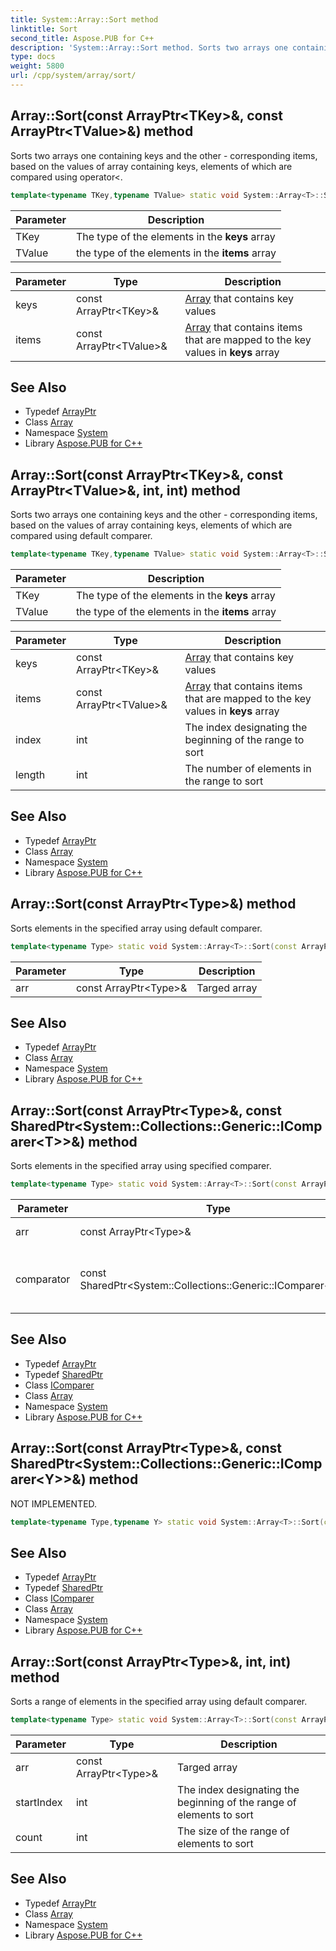 ```yaml
---
title: System::Array::Sort method
linktitle: Sort
second_title: Aspose.PUB for C++
description: 'System::Array::Sort method. Sorts two arrays one containing keys and the other - corresponding items, based on the values of array containing keys, elements of which are compared using operator< in C++.'
type: docs
weight: 5800
url: /cpp/system/array/sort/
---
```

## Array::Sort(const ArrayPtr\<TKey\>\&, const ArrayPtr\<TValue\>\&) method


Sorts two arrays one containing keys and the other - corresponding items, based on the values of array containing keys, elements of which are compared using operator<.

```cpp
template<typename TKey,typename TValue> static void System::Array<T>::Sort(const ArrayPtr<TKey> &keys, const ArrayPtr<TValue> &items)
```


| Parameter | Description |
| --- | --- |
| TKey | The type of the elements in the **keys** array |
| TValue | the type of the elements in the **items** array |

| Parameter | Type | Description |
| --- | --- | --- |
| keys | const ArrayPtr\<TKey\>\& | [Array](../) that contains key values |
| items | const ArrayPtr\<TValue\>\& | [Array](../) that contains items that are mapped to the key values in **keys** array |

## See Also

* Typedef [ArrayPtr](../../arrayptr/)
* Class [Array](../)
* Namespace [System](../../)
* Library [Aspose.PUB for C++](../../../)
## Array::Sort(const ArrayPtr\<TKey\>\&, const ArrayPtr\<TValue\>\&, int, int) method


Sorts two arrays one containing keys and the other - corresponding items, based on the values of array containing keys, elements of which are compared using default comparer.

```cpp
template<typename TKey,typename TValue> static void System::Array<T>::Sort(const ArrayPtr<TKey> &keys, const ArrayPtr<TValue> &items, int index, int length)
```


| Parameter | Description |
| --- | --- |
| TKey | The type of the elements in the **keys** array |
| TValue | the type of the elements in the **items** array |

| Parameter | Type | Description |
| --- | --- | --- |
| keys | const ArrayPtr\<TKey\>\& | [Array](../) that contains key values |
| items | const ArrayPtr\<TValue\>\& | [Array](../) that contains items that are mapped to the key values in **keys** array |
| index | int | The index designating the beginning of the range to sort |
| length | int | The number of elements in the range to sort |

## See Also

* Typedef [ArrayPtr](../../arrayptr/)
* Class [Array](../)
* Namespace [System](../../)
* Library [Aspose.PUB for C++](../../../)
## Array::Sort(const ArrayPtr\<Type\>\&) method


Sorts elements in the specified array using default comparer.

```cpp
template<typename Type> static void System::Array<T>::Sort(const ArrayPtr<Type> &arr)
```


| Parameter | Type | Description |
| --- | --- | --- |
| arr | const ArrayPtr\<Type\>\& | Targed array |

## See Also

* Typedef [ArrayPtr](../../arrayptr/)
* Class [Array](../)
* Namespace [System](../../)
* Library [Aspose.PUB for C++](../../../)
## Array::Sort(const ArrayPtr\<Type\>\&, const SharedPtr\<System::Collections::Generic::IComparer\<T\>\>\&) method


Sorts elements in the specified array using specified comparer.

```cpp
template<typename Type> static void System::Array<T>::Sort(const ArrayPtr<Type> &arr, const SharedPtr<System::Collections::Generic::IComparer<T>> &comparator)
```


| Parameter | Type | Description |
| --- | --- | --- |
| arr | const ArrayPtr\<Type\>\& | Targed array |
| comparator | const SharedPtr\<System::Collections::Generic::IComparer\<T\>\>\& | IComparer<T> object used to compare elements of the array |

## See Also

* Typedef [ArrayPtr](../../arrayptr/)
* Typedef [SharedPtr](../../sharedptr/)
* Class [IComparer](../../../system.collections.generic/icomparer/)
* Class [Array](../)
* Namespace [System](../../)
* Library [Aspose.PUB for C++](../../../)
## Array::Sort(const ArrayPtr\<Type\>\&, const SharedPtr\<System::Collections::Generic::IComparer\<Y\>\>\&) method


NOT IMPLEMENTED.

```cpp
template<typename Type,typename Y> static void System::Array<T>::Sort(const ArrayPtr<Type> &arr, const SharedPtr<System::Collections::Generic::IComparer<Y>> &comparator)
```


## See Also

* Typedef [ArrayPtr](../../arrayptr/)
* Typedef [SharedPtr](../../sharedptr/)
* Class [IComparer](../../../system.collections.generic/icomparer/)
* Class [Array](../)
* Namespace [System](../../)
* Library [Aspose.PUB for C++](../../../)
## Array::Sort(const ArrayPtr\<Type\>\&, int, int) method


Sorts a range of elements in the specified array using default comparer.

```cpp
template<typename Type> static void System::Array<T>::Sort(const ArrayPtr<Type> &arr, int startIndex, int count)
```


| Parameter | Type | Description |
| --- | --- | --- |
| arr | const ArrayPtr\<Type\>\& | Targed array |
| startIndex | int | The index designating the beginning of the range of elements to sort |
| count | int | The size of the range of elements to sort |

## See Also

* Typedef [ArrayPtr](../../arrayptr/)
* Class [Array](../)
* Namespace [System](../../)
* Library [Aspose.PUB for C++](../../../)
